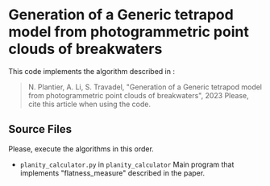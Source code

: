 # Generation of a Generic tetrapod model from photogrammetric point clouds of breakwaters
This code implements the algorithm described in :
> N. Plantier, A. Li, S. Travadel, "Generation of a Generic tetrapod model from photogrammetric point clouds of breakwaters", 2023
Please, cite this article when using the code. 

## Source Files

Please, execute the algorithms in this order. 

- `planity_calculator.py` in `planity_calculator`
Main program that implements "flatness_measure" described in the paper. 
